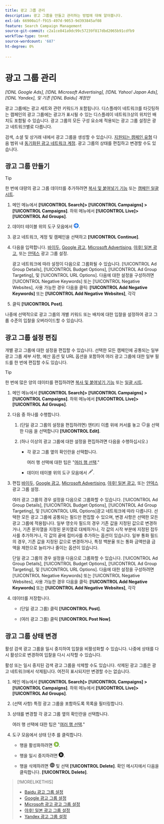 ```yaml
---
title: 광고 그룹 관리
description: 광고 그룹을 만들고 관리하는 방법에 대해 알아봅니다.
exl-id: 66900a1f-f915-497d-9053-9d393845af08
feature: Search Campaign Management
source-git-commit: c2a1ce841a9dc99c57239f817dbd2065b91cdfb9
workflow-type: tm+mt
source-wordcount: '687'
ht-degree: 0%

---
```


# 광고 그룹 관리

*[!DNL Google Ads], [!DNL Microsoft Advertising], [!DNL Yahoo! Japan Ads], [!DNL Yandex], 및 기존 [!DNL Baidu] 계정만*

광고 그룹에는 광고 세트와 관련 키워드가 포함됩니다. 디스플레이 네트워크를 타깃팅하는 캠페인의 광고 그룹에는 광고가 표시될 수 있는 디스플레이 네트워크상의 위치인 배치도 포함될 수 있습니다. 광고 그룹의 모든 구성 요소에 적용되는 광고 그룹 설정은 광고 네트워크별로 다릅니다.

검색, 소셜 및 상거래 내에서 광고 그룹을 생성할 수 있습니다. [지원되는 캠페인 유형](/help/search-social-commerce/introduction/supported-inventory.md) 다음 범위 내 [동기화된 광고 네트워크 계정](/help/search-social-commerce/campaign-management/accounts/ad-network-account-about.md). 광고 그룹의 상태를 편집하고 변경할 수도 있습니다.

## 광고 그룹 만들기

>[!TIP]
>
>한 번에 대량의 광고 그룹 데이터를 추가하려면 [복사 및 붙여넣기 기능](/help/search-social-commerce/campaign-management/campaigns/copy-paste.md) 또는 [캠페인 일괄 시트](/help/search-social-commerce/campaign-management/bulksheets/bulksheet-about.md).

1. 메인 메뉴에서 **[!UICONTROL Search]> [!UICONTROL Campaigns] >[!UICONTROL Campaigns]**. 하위 메뉴에서 **[!UICONTROL Live]>[!UICONTROL Ad Groups]**.

1. 데이터 테이블 위의 도구 모음에서 ![만들기](/help/search-social-commerce/assets/add.png "만들기").

1. 광고 네트워크, 계정 및 캠페인을 선택하고 **[!UICONTROL Continue]**.

1. 다음을 입력합니다. [바이두](/help/search-social-commerce/campaign-management/campaigns/ad-group-settings-baidu.md), [Google 광고](/help/search-social-commerce/campaign-management/campaigns/ad-group-settings-google.md), [Microsoft Advertising](/help/search-social-commerce/campaign-management/campaigns/ad-group-settings-microsoft.md), [야후! 일본 광고](/help/search-social-commerce/campaign-management/campaigns/ad-group-settings-yahoo-japan.md), 또는 [얀덱스](/help/search-social-commerce/campaign-management/campaigns/ad-group-settings-yandex.md) 광고 그룹 설정.

   광고 네트워크에 따라 설정이 다음으로 그룹화될 수 있습니다. [!UICONTROL Ad Group Details], [!UICONTROL Budget Options], [!UICONTROL Ad Group Targeting], 및 [!UICONTROL URL Options]. 다음에 대한 설정을 구성하려면 [!UICONTROL Negative Keywords] 또는 [!UICONTROL Negative Websites], 사용 가능한 경우 다음을 클릭: **[!UICONTROL Add Negative Keywords]** 또는 **[!UICONTROL Add Negative Websites]**, 각각

1. 클릭 **[!UICONTROL Post]**.

나중에 선택적으로 광고 그룹의 개별 키워드 또는 배치에 대한 입찰을 설정하여 광고 그룹 수준의 입찰을 오버라이드할 수 있습니다.

## 광고 그룹 설정 편집

개별 광고 그룹에 대한 설정을 편집할 수 있습니다. 선택한 모든 캠페인에 공통되는 일부 광고 그룹 세부 사항, 예산 옵션 및 URL 옵션을 포함하여 여러 광고 그룹에 대한 일부 필드를 한 번에 편집할 수도 있습니다.

>[!TIP]
>
>한 번에 많은 양의 데이터를 편집하려면 [복사 및 붙여넣기 기능](/help/search-social-commerce/campaign-management/campaigns/copy-paste.md) 또는 [일괄 시트](/help/search-social-commerce/campaign-management/bulksheets/bulksheet-about.md).

1. 메인 메뉴에서 **[!UICONTROL Search]> [!UICONTROL Campaigns] >[!UICONTROL Campaigns]**. 하위 메뉴에서 **[!UICONTROL Live]>[!UICONTROL Ad Groups]**.

1. 다음 중 하나를 수행합니다.

   1. (단일 광고 그룹의 설정을 편집하려면) 엔티티 이름 위에 커서를 놓고 ![메뉴 아이콘](/help/search-social-commerce/assets/arrow-dropdown-menu.png "메뉴 아이콘")을 선택한 다음 을 선택합니다 **[!UICONTROL Edit]**.

   1. (하나 이상의 광고 그룹에 대한 설정을 편집하려면 다음을 수행하십시오.)

      * 각 광고 그룹 옆의 확인란을 선택합니다.

        여러 행 선택에 대한 팁은 &quot;[여러 행 선택](/help/search-social-commerce/common-tasks/navigation-editing-selection/multiple-rows-select.md).&quot;

      * 데이터 테이블 위의 도구 모음에서 ![편집](/help/search-social-commerce/assets/edit.png "편집").

1. 편집 [바이두](/help/search-social-commerce/campaign-management/campaigns/ad-group-settings-baidu.md), [Google 광고](/help/search-social-commerce/campaign-management/campaigns/ad-group-settings-google.md), [Microsoft Advertising](/help/search-social-commerce/campaign-management/campaigns/ad-group-settings-microsoft.md), [야후! 일본 광고](/help/search-social-commerce/campaign-management/campaigns/ad-group-settings-yahoo-japan.md), 또는 [얀덱스](/help/search-social-commerce/campaign-management/campaigns/ad-group-settings-yandex.md) 광고 그룹 설정.

   여러 광고 그룹의 경우 설정을 다음으로 그룹화할 수 있습니다. [!UICONTROL Ad Group Details], [!UICONTROL Budget Options], [!UICONTROL Ad Group Targeting], 및 [!UICONTROL URL Options]광고 네트워크에 따라 다릅니다. 선택한 모든 광고 그룹에 공통되는 필드만 편집할 수 있으며, 변경 사항은 선택한 모든 광고 그룹에 적용됩니다. 일부 영숫자 필드의 경우 기존 값을 지정된 값으로 변경하거나, 기존 문자열을 지정된 문자열로 대체하거나, 각 값의 시작 부분에 지정된 접두사를 추가하거나, 각 값의 끝에 접미사를 추가하는 옵션이 있습니다. 일부 통화 필드의 경우, 기존 값을 지정된 값으로 변경하거나, 특정 백분율 또는 통화 금액만큼 금액을 제한으로 늘리거나 줄이는 옵션이 있습니다.

   단일 광고 그룹의 경우 설정을 다음으로 그룹화할 수 있습니다. [!UICONTROL Ad Group Details], [!UICONTROL Budget Options], [!UICONTROL Ad Group Targeting], 및 [!UICONTROL URL Options]. 다음에 대한 설정을 구성하려면 [!UICONTROL Negative Keywords] 또는 [!UICONTROL Negative Websites], 사용 가능한 경우 다음을 클릭: **[!UICONTROL Add Negative Keywords]** 또는 **[!UICONTROL Add Negative Websites]**, 각각

1. 데이터를 저장합니다.

   * (단일 광고 그룹) 클릭 **[!UICONTROL Post]**.

   * (여러 광고 그룹) 클릭 **[!UICONTROL Post Now]**.

## 광고 그룹 상태 변경

활성 검색 광고 그룹을 일시 중지하여 입찰을 비활성화할 수 있습니다. 나중에 상태를 다시 활성으로 변경하여 입찰을 다시 시작할 수 있습니다.

활성 또는 일시 중지된 검색 광고 그룹을 삭제할 수도 있습니다. 삭제된 광고 그룹은 광고 네트워크에서 삭제됩니다. 여전히 표시되지만 변경할 수는 없습니다.

1. 메인 메뉴에서 **[!UICONTROL Search]> [!UICONTROL Campaigns] >[!UICONTROL Campaigns]**. 하위 메뉴에서 **[!UICONTROL Live]>[!UICONTROL Ad Groups]**.

1. (선택 사항) 특정 광고 그룹을 포함하도록 목록을 필터링합니다.

1. 상태를 변경할 각 광고 그룹 옆의 확인란을 선택합니다.

   여러 행 선택에 대한 팁은 &quot;[여러 행 선택](/help/search-social-commerce/common-tasks/navigation-editing-selection/multiple-rows-select.md).&quot;

1. 도구 모음에서 상태 단추 를 클릭합니다.
   * 행을 활성화하려면 ![활성화](/help/search-social-commerce/assets/activate.png "활성화").

   * 행을 일시 중지하려면 ![일시 중지](/help/search-social-commerce/assets/pause.png "일시 중지").

   * 행을 삭제하려면 ![자세히](/help/search-social-commerce/assets/more.png "자세히") 및 선택 **[!UICONTROL Delete]**. 확인 메시지에서 다음을 클릭합니다. **[!UICONTROL Delete]**.

>[!MORELIKETHIS]
>
>* [Baidu 광고 그룹 설정](/help/search-social-commerce/campaign-management/campaigns/ad-group-settings-baidu.md)
>* [Google 광고 그룹 설정](/help/search-social-commerce/campaign-management/campaigns/ad-group-settings-google.md)
>* [Microsoft 광고 광고 그룹 설정](/help/search-social-commerce/campaign-management/campaigns/ad-group-settings-microsoft.md)
>* [야후! 일본 광고 그룹 설정](/help/search-social-commerce/campaign-management/campaigns/ad-group-settings-yahoo-japan.md)
>* [Yandex 광고 그룹 설정](/help/search-social-commerce/campaign-management/campaigns/ad-group-settings-yandex.md)
